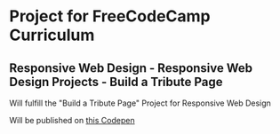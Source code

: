# Project for FreeCodeCamp Curriculum

## Responsive Web Design - Responsive Web Design Projects - Build a Tribute Page

Will fulfill the "Build a Tribute Page" Project for Responsive Web Design

Will be published on [this Codepen](https://codepen.io/universalamateur/pen/QWggLPZ)
